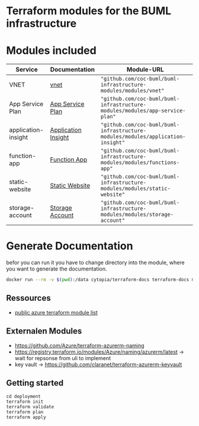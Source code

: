 # Terraform modules for the BUML infrastructure

# Modules included

| Service             | Documentation                                                  | Module-URL                                                                                        |
| ------------------- | -------------------------------------------------------------- | ------------------------------------------------------------------------------------------------- |
| VNET                | [vnet](./modules/vnet/README.md)                               | `"github.com/coc-buml/buml-infrastructure-modules/modules/vnet"`                |
| App Service Plan    | [App Service Plan ](./modules/app-service-plan/README.md)      | `"github.com/coc-buml/buml-infrastructure-modules/modules/app-service-plan"`    |
| application-insight | [Application Insight](./modules/application-insight/README.md) | `"github.com/coc-buml/buml-infrastructure-modules/modules/application-insight"` |
| function-app        | [Function App](./modules/function-app/README.md)               | `"github.com/coc-buml/buml-infrastructure-modules/modules/functions-app"`       |
| static-website      | [Static Website](./modules/static-website/README.md)           | `"github.com/coc-buml/buml-infrastructure-modules/modules/static-website"`      |
| storage-account     | [Storage Account](./modules/storage-account/README.md)         | `"github.com/coc-buml/buml-infrastructure-modules/modules/storage-account"`     |

# Generate Documentation

befor you can run it you have to change directory into the module, where you want to generate the documentation.

```bash
docker run --rm -v $(pwd):/data cytopia/terraform-docs terraform-docs md . > README.md
```

## Ressources

- [public azure terraform module list](https://registry.terraform.io/search/modules)

## Externalen Modules

- https://github.com/Azure/terraform-azurerm-naming
- https://registry.terraform.io/modules/Azure/naming/azurerm/latest -> wait for repsonse from uli to implement
- key vault -> https://github.com/claranet/terraform-azurerm-keyvault

## Getting started

```
cd deployment
terraform init
terraform validate
terraform plan
terraform apply
```
